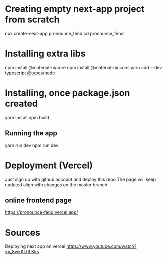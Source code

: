 # Creating empty next-app project from scratch
npx create-next-app pronounce_fend
cd pronounce_fend

# Installing extra libs
npm install @material-ui/core
npm install @material-ui/icons
yarn add --dev typescript @types/node

# Installing, once package.json created
yarn install
npm build

## Running the app
yarn run dev
npm run dev


# Deployment (Vercel)

Just sign up with github account and deploy this repo
The page will keep updated align with changes on the master branch

## online frontend page
https://pronounce-fend.vercel.app/


# Sources

Deploying next app on vercel
https://www.youtube.com/watch?v=_8wkKL0LKks
